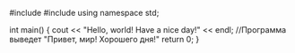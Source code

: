 #include <iostream>
#include <cstdlib> 
using namespace std;

int main() 
{ 
    cout << "Hello, world! Have a nice day!" << endl; //Программа выведет "Привет, мир! Хорошего дня!"
    return 0; 
}

